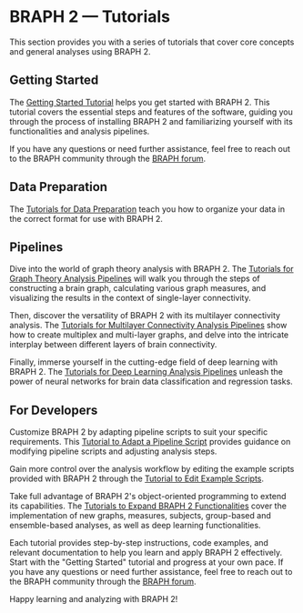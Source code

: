 # BRAPH 2 — Tutorials

This section provides you with a series of tutorials that cover core concepts and general analyses using BRAPH 2.

## Getting Started

The [Getting Started Tutorial](gettingstarted) helps you get started with BRAPH 2. This tutorial covers the essential steps and features of the software, guiding you through the process of installing BRAPH 2 and familiarizing yourself with its functionalities and analysis pipelines.

If you have any questions or need further assistance, feel free to reach out to the BRAPH community through the [BRAPH forum](http://braph.org/forums).

## Data Preparation

The [Tutorials for Data Preparation](data) teach you how to organize your data in the correct format for use with BRAPH 2.

## Pipelines

Dive into the world of graph theory analysis with BRAPH 2. The [Tutorials for Graph Theory Analysis Pipelines](pipelines#single-layer-connectivity-pipelines) will walk you through the steps of constructing a brain graph, calculating various graph measures, and visualizing the results in the context of single-layer connectivity.

Then, discover the versatility of BRAPH 2 with its multilayer connectivity analysis. The [Tutorials for Multilayer Connectivity Analysis Pipelines](pipelines#multiplex-connectivity-pipelines) show how to create multiplex and multi-layer graphs, and delve into the intricate interplay between different layers of brain connectivity.

Finally, immerse yourself in the cutting-edge field of deep learning with BRAPH 2. The [Tutorials for Deep Learning Analysis Pipelines](pipelines#deep-learning-pipelines) unleash the power of neural networks for brain data classification and regression tasks.

## For Developers

Customize BRAPH 2 by adapting pipeline scripts to suit your specific requirements. This [Tutorial to Adapt a Pipeline Script](developers#adapting-a-pipeline-script) provides guidance on modifying pipeline scripts and adjusting analysis steps.

Gain more control over the analysis workflow by editing the example scripts provided with BRAPH 2 through the [Tutorial to Edit Example Scripts](developers#editing-an-example-script).

Take full advantage of BRAPH 2's object-oriented programming to extend its capabilities. The [Tutorials to Expand BRAPH 2 Functionalities](developers#expanding-braph-20-with-new-functionalities) cover the implementation of new graphs, measures, subjects, group-based and ensemble-based analyses, as well as deep learning functionalities.

Each tutorial provides step-by-step instructions, code examples, and relevant documentation to help you learn and apply BRAPH 2 effectively. Start with the "Getting Started" tutorial and progress at your own pace. If you have any questions or need further assistance, feel free to reach out to the BRAPH community through the [BRAPH forum](http://braph.org/forums).

Happy learning and analyzing with BRAPH 2!
